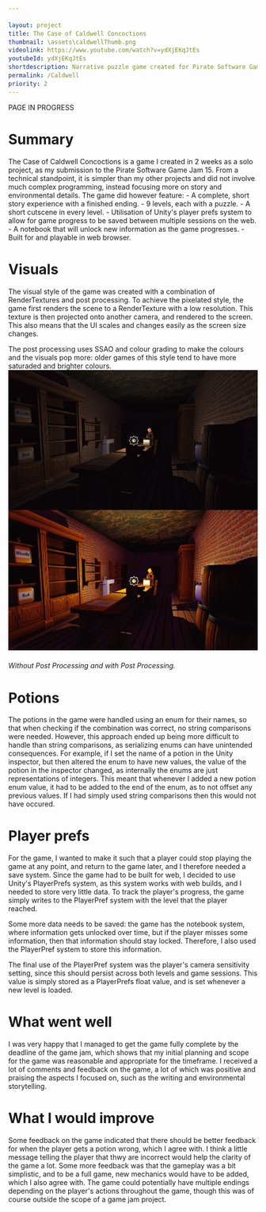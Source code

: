 ```yaml
---

layout: project
title: The Case of Caldwell Concoctions
thumbnail: \assets\caldwellThumb.png
videolink: https://www.youtube.com/watch?v=ydXjEKqJtEs
youtubeId: ydXjEKqJtEs
shortdescription: Narrative puzzle game created for Pirate Software Game Jam 15
permalink: /Caldwell
priority: 2
---
```


PAGE IN PROGRESS
<h1>Summary</h1>
The Case of Caldwell Concoctions is a game I created in 2 weeks as a solo project, as my submission to the Pirate Software Game Jam 15. From a technical standpoint, it is simpler than my other projects and did not involve much complex programming, instead focusing more on story and environmental details. The game did however feature:
- A complete, short story experience with a finished ending.
- 9 levels, each with a puzzle.
- A short cutscene in every level.
- Utilisation of Unity's player prefs system to allow for game progress to be saved between multiple sessions on the web.
- A notebook that will unlock new information as the game progresses.
- Built for and playable in web browser.

<h1>Visuals</h1>
The visual style of the game was created with a combination of RenderTextures and post processing.
To achieve the pixelated style, the game first renders the scene to a RenderTexture with a low resolution. This texture is then projected onto another camera, and rendered to the screen. This also means that the UI scales and changes easily as the screen size changes.

The post processing uses SSAO and colour grading to make the colours and the visuals pop more: older games of this style tend to have more saturaded and brighter colours.
![image](\assets\caldwellPP1.png)
<h6>Without Post Processing and with Post Processing.</h6>

<h1>Potions</h1>
The potions in the game were handled using an enum for their names, so that when checking if the combination was correct, no string comparisons were needed. However, this approach ended up being more difficult to handle than string comparisons, as serializing enums can have unintended consequences. For example, if I set the name of a potion in the Unity inspector, but then altered the enum to have new values, the value of the potion in the inspector changed, as internally the enums are just representations of integers. This meant that whenever I added a new potion enum value, it had to be added to the end of the enum, as to not offset any previous values. If I had simply used string comparisons then this would not have occured.

<h1>Player prefs</h1>
For the game, I wanted to make it such that a player could stop playing the game at any point, and return to the game later, and I therefore needed a save system. Since the game had to be built for web, I decided to use Unity's PlayerPrefs system, as this system works with web builds, and I needed to store very little data. To track the player's progress, the game simply writes to the PlayerPref system with the level that the player reached.

Some more data needs to be saved: the game has the notebook system, where information gets unlocked over time, but if the player misses some information, then that information should stay locked. Therefore, I also used the PlayerPref system to store this information.

The final use of the PlayerPref system was the player's camera sensitivity setting, since this should persist across both levels and game sessions. This value is simply stored as a PlayerPrefs float value, and is set whenever a new level is loaded.

<h1>What went well</h1>
I was very happy that I managed to get the game fully complete by the deadline of the game jam, which shows that my initial planning and scope for the game was reasonable and appropriate for the timeframe. I received a lot of comments and feedback on the game, a lot of which was positive and praising the aspects I focused on, such as the writing and environmental storytelling.
<h1>What I would improve</h1>
Some feedback on the game indicated that there should be better feedback for when the player gets a potion wrong, which I agree with. I think a little message telling the player that thwy are incorrect would help the clarity of the game a lot. Some more feedback was that the gameplay was a bit simplistic, and to be a full game, new mechanics would have to be added, which I also agree with. The game could potentially have multiple endings depending on the player's actions throughout the game, though this was of course outside the scope of a game jam project.